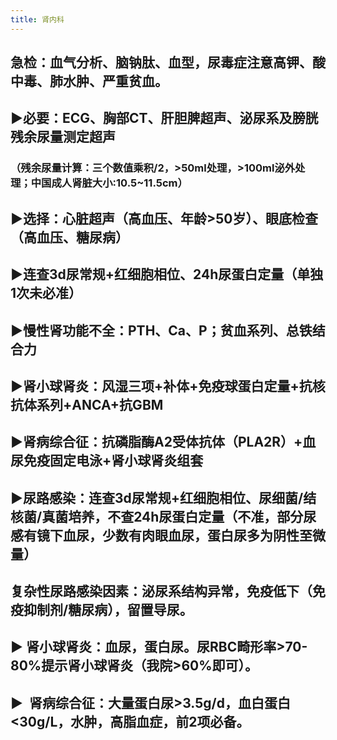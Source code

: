 ```yaml
---
title: 肾内科
---
```


## 急检：血气分析、脑钠肽、血型，**尿毒症注意高钾、酸中毒、肺水肿、严重贫血。**

## ▶必要：ECG、胸部CT、肝胆脾超声、泌尿系及膀胱残余尿量测定超声
### （残余尿量计算：三个数值乘积/2，>50ml处理，>100ml泌外处理；中国成人肾脏大小:10.5~11.5cm）

## ▶选择：心脏超声（高血压、年龄>50岁）、眼底检查（高血压、糖尿病）

## ▶连查3d尿常规+红细胞相位、24h尿蛋白定量（单独1次未必准）

## ▶慢性肾功能不全：PTH、Ca、P；贫血系列、总铁结合力

## ▶肾小球肾炎：风湿三项+补体+免疫球蛋白定量+抗核抗体系列+ANCA+抗GBM

## ▶肾病综合征：抗磷脂酶A2受体抗体（PLA2R）+血尿免疫固定电泳+肾小球肾炎组套

## ▶尿路感染：连查3d尿常规+红细胞相位、尿细菌/结核菌/真菌培养，不查24h尿蛋白定量（不准，部分尿感有镜下血尿，少数有肉眼血尿，蛋白尿多为阴性至微量）

## 复杂性尿路感染因素：泌尿系结构异常，免疫低下（免疫抑制剂/糖尿病），留置导尿。

## ▶ 肾小球肾炎：血尿，蛋白尿。尿RBC畸形率>70-80%提示肾小球肾炎（我院>60%即可）。

## ▶  肾病综合征：大量蛋白尿>3.5g/d，血白蛋白<30g/L，水肿，高脂血症，前2项必备。
